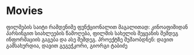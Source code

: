 # Movies
ფილმების საიტი რამდენიმე ფუნქციონალით მაგალითად: კინოაფიშიდან პარსინგით სიახლეების წამოღება, ფილმის სახელის შეყვანის შემდეგ ინფორმაციის გაგება და ასე შემდეგ. 
პროექტზე მუშაობდნენ: დავით გამსახურდია, დავით გეგეჭკორი, გიორგი ტაბიძე
